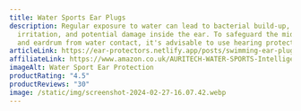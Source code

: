 ```yaml
---
title: Water Sports Ear Plugs
description: Regular exposure to water can lead to bacterial build-up,
  irritation, and potential damage inside the ear. To safeguard the middle ear
  and eardrum from water contact, it's advisable to use hearing protectors.
articleLink: https://ear-protectors.netlify.app/posts/swimming-ear-plugs/
affiliateLink: https://www.amazon.co.uk/AURITECH-WATER-SPORTS-Intelligent-Protection/dp/B00DEDN4JE
imageAlt: Water Sport Ear Protection
productRating: "4.5"
productReviews: "30"
image: /static/img/screenshot-2024-02-27-16.07.42.webp
---
```

